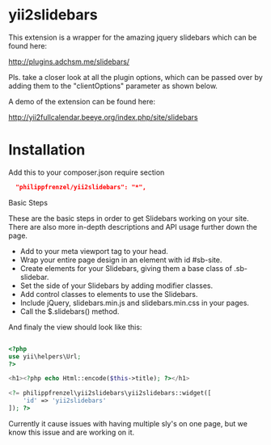 yii2slidebars
=======

This extension is a wrapper for the amazing jquery slidebars which can be found here:

http://plugins.adchsm.me/slidebars/

Pls. take a closer look at all the plugin options, which can be passed over by adding them to
the "clientOptions" parameter as shown below.

A demo of the extension can be found here:

http://yii2fullcalendar.beeye.org/index.php/site/slidebars

Installation
============

Add this to your composer.json require section

```json
  "philippfrenzel/yii2slidebars": "*",
```

Basic Steps

These are the basic steps in order to get Slidebars working on your site. There are also more in-depth descriptions and API usage further down the page.

 + Add to your meta viewport tag to your head.
 + Wrap your entire page design in an element with id #sb-site.
 + Create elements for your Slidebars, giving them a base class of .sb-slidebar.
 + Set the side of your Slidebars by adding modifier classes.
 + Add control classes to elements to use the Slidebars.
 + Include jQuery, slidebars.min.js and slidebars.min.css in your pages.
 + Call the $.slidebars() method.

And finaly the view should look like this:

```php

<?php
use yii\helpers\Url;
?>

<h1><?php echo Html::encode($this->title); ?></h1>

<?= philippfrenzel\yii2slidebars\yii2slidebars::widget([
    'id' => 'yii2slidebars'
]); ?>

```

Currently it cause issues with having multiple sly's on one page, but we know this issue and are working on it.